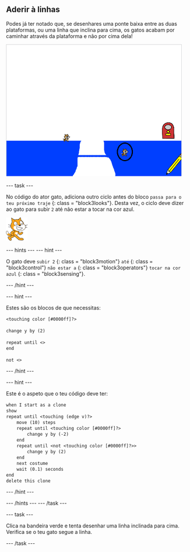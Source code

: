 ## Aderir à linhas

Podes já ter notado que, se desenhares uma ponte baixa entre as duas plataformas, ou uma linha que inclina para cima, os gatos acabam por caminhar através da plataforma e não por cima dela!

![Gatos a andar na plataforma](images/cat-walk-through-platform.png)

\--- task \---

No código do ator gato, adiciona outro ciclo antes do bloco `passa para o teu próximo traje` {: class = "block3looks"}. Desta vez, o ciclo deve dizer ao gato para subir ` 2 ` até não estar a tocar na cor azul.

![Ator gato](images/cat-sprite.png)

\--- hints \--- \--- hint \---

O gato deve ` subir 2 ` {: class = "block3motion"} ` até ` {: class = "block3control"} ` não estar a ` {: class = "block3operators"} ` tocar na cor azul ` {: class = "block3sensing"}.

\--- /hint \---

\--- hint \---

Estes são os blocos de que necessitas:

```blocks3
<touching color [#0000ff]?>

change y by (2)

repeat until <>
end

not <>
```

\--- /hint \---

\--- hint \---

Este é o aspeto que o teu código deve ter:

```blocks3
when I start as a clone
show
repeat until <touching (edge v)?>
    move (10) steps
    repeat until <touching color [#0000ff]?>
        change y by (-2)
    end
    repeat until <not <touching color [#0000ff]?>>
        change y by (2)
    end
    next costume
    wait (0.1) seconds
end
delete this clone
```

\--- /hint \---

\--- /hints \--- \--- /task \---

\--- task \---

Clica na bandeira verde e tenta desenhar uma linha inclinada para cima. Verifica se o teu gato segue a linha.

\--- /task \---